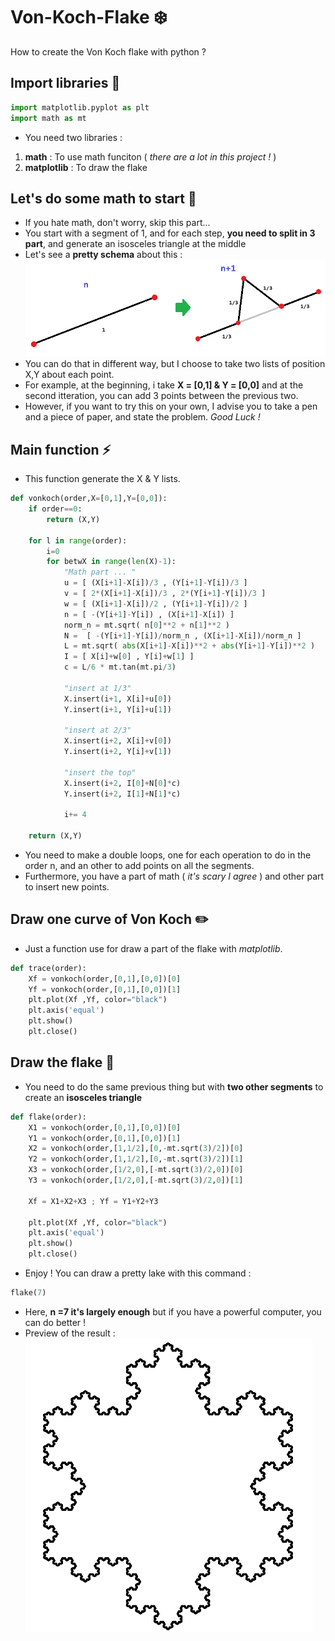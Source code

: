 # Von-Koch-Flake :snowflake:
How to create the Von Koch flake with python ?

## Import libraries :green_book:
```python
import matplotlib.pyplot as plt
import math as mt
```
- You need two libraries :
1) **math** : To use math funciton ( *there are a lot in this project !* )
2) **matplotlib** : To draw the flake

## Let's do some math to start :triangular_ruler:
- If you hate math, don't worry, skip this part...
- You start with a segment of 1, and for each step, **you need to split in 3 part**, and generate an isosceles triangle at the middle
- Let's see a **pretty schema** about this :
![Alt text](https://raw.githubusercontent.com/tfeutren/Von-Koch-Flake/master/VonKoch.png)
- You can do that in different way, but I choose to take two lists of position X,Y about each point.
- For example, at the beginning, i take **X = [0,1] & Y = [0,0]** and at the second itteration, you can add 3 points between the previous two.
- However, if you want to try this on your own, I advise you to take a pen and a piece of paper, and state the problem. *Good Luck !*

## Main function :zap:
- This function generate the X & Y lists.
```python
def vonkoch(order,X=[0,1],Y=[0,0]):
    if order==0:
        return (X,Y)

    for l in range(order):
        i=0
        for betwX in range(len(X)-1):
            "Math part ... "
            u = [ (X[i+1]-X[i])/3 , (Y[i+1]-Y[i])/3 ]
            v = [ 2*(X[i+1]-X[i])/3 , 2*(Y[i+1]-Y[i])/3 ]
            w = [ (X[i+1]-X[i])/2 , (Y[i+1]-Y[i])/2 ]
            n = [ -(Y[i+1]-Y[i]) , (X[i+1]-X[i]) ]
            norm_n = mt.sqrt( n[0]**2 + n[1]**2 )
            N =  [ -(Y[i+1]-Y[i])/norm_n , (X[i+1]-X[i])/norm_n ]
            L = mt.sqrt( abs(X[i+1]-X[i])**2 + abs(Y[i+1]-Y[i])**2 )
            I = [ X[i]+w[0] , Y[i]+w[1] ]
            c = L/6 * mt.tan(mt.pi/3)

            "insert at 1/3"
            X.insert(i+1, X[i]+u[0])
            Y.insert(i+1, Y[i]+u[1])

            "insert at 2/3"
            X.insert(i+2, X[i]+v[0])
            Y.insert(i+2, Y[i]+v[1])

            "insert the top"
            X.insert(i+2, I[0]+N[0]*c)
            Y.insert(i+2, I[1]+N[1]*c)

            i+= 4

    return (X,Y)
```
- You need to make a double loops, one for each operation to do in the order n, and an other to add points on all the segments.
- Furthermore, you have a part of math ( *it's scary I agree* ) and other part to insert new points.

## Draw one curve of Von Koch :pencil2:
- Just a function use for draw a part of the flake with *matplotlib*.
```python
def trace(order):
    Xf = vonkoch(order,[0,1],[0,0])[0]
    Yf = vonkoch(order,[0,1],[0,0])[1]
    plt.plot(Xf ,Yf, color="black")
    plt.axis('equal')
    plt.show()
    plt.close()
```

## Draw the flake :blue_heart:
- You need to do the same previous thing but with **two other segments** to create an **isosceles triangle**

```python
def flake(order):
    X1 = vonkoch(order,[0,1],[0,0])[0]
    Y1 = vonkoch(order,[0,1],[0,0])[1]
    X2 = vonkoch(order,[1,1/2],[0,-mt.sqrt(3)/2])[0]
    Y2 = vonkoch(order,[1,1/2],[0,-mt.sqrt(3)/2])[1]
    X3 = vonkoch(order,[1/2,0],[-mt.sqrt(3)/2,0])[0]
    Y3 = vonkoch(order,[1/2,0],[-mt.sqrt(3)/2,0])[1]

    Xf = X1+X2+X3 ; Yf = Y1+Y2+Y3

    plt.plot(Xf ,Yf, color="black")
    plt.axis('equal')
    plt.show()
    plt.close()
```
- Enjoy ! You can draw a pretty lake with this command :
```python
flake(7)
```
- Here, **n =7 it's largely enough** but if you have a powerful computer, you can do better !
- Preview of the result :
![Alt text](https://raw.githubusercontent.com/tfeutren/Von-Koch-Flake/master/flake.png)
